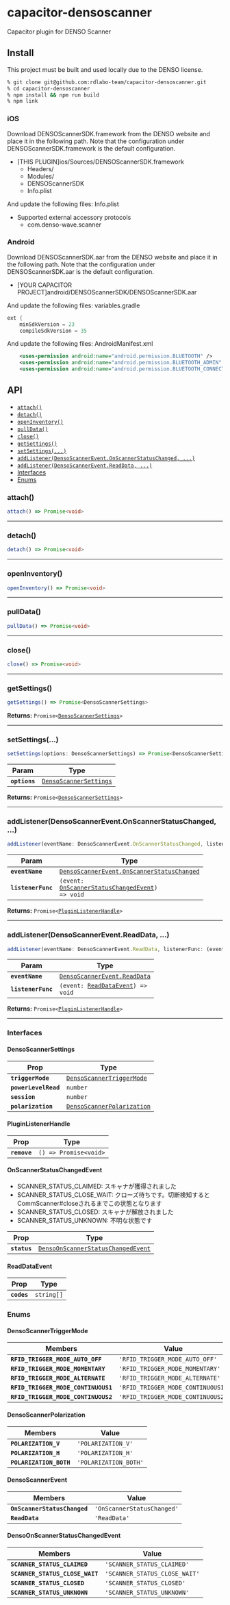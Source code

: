 # capacitor-densoscanner

Capacitor plugin for DENSO Scanner

## Install

This project must be built and used locally due to the DENSO license.

```bash
% git clone git@github.com:rdlabo-team/capacitor-densoscanner.git
% cd capacitor-densoscanner
% npm install && npm run build
% npm link
```

### iOS

Download DENSOScannerSDK.framework from the DENSO website and place it in the following path. Note that the configuration under DENSOScannerSDK.framework is the default configuration.

- [THIS PLUGIN]ios/Sources/DENSOScannerSDK.framework
  - Headers/
  - Modules/
  - DENSOScannerSDK
  - Info.plist

And update the following files: Info.plist

- Supported external accessory protocols
  - com.denso-wave.scanner

### Android

Download DENSOScannerSDK.aar from the DENSO website and place it in the following path. Note that the configuration under DENSOScannerSDK.aar is the default configuration. 

- [YOUR CAPACITOR PROJECT]android/DENSOScannerSDK/DENSOScannerSDK.aar

And update the following files: variables.gradle

```gradle
ext {
    minSdkVersion = 23
    compileSdkVersion = 35
```

And update the following files: AndroidManifest.xml

```xml
    <uses-permission android:name="android.permission.BLUETOOTH" />
    <uses-permission android:name="android.permission.BLUETOOTH_ADMIN" />
    <uses-permission android:name="android.permission.BLUETOOTH_CONNECT" />
```

## API

<docgen-index>

* [`attach()`](#attach)
* [`detach()`](#detach)
* [`openInventory()`](#openinventory)
* [`pullData()`](#pulldata)
* [`close()`](#close)
* [`getSettings()`](#getsettings)
* [`setSettings(...)`](#setsettings)
* [`addListener(DensoScannerEvent.OnScannerStatusChanged, ...)`](#addlistenerdensoscannereventonscannerstatuschanged-)
* [`addListener(DensoScannerEvent.ReadData, ...)`](#addlistenerdensoscannereventreaddata-)
* [Interfaces](#interfaces)
* [Enums](#enums)

</docgen-index>

<docgen-api>
<!--Update the source file JSDoc comments and rerun docgen to update the docs below-->

### attach()

```typescript
attach() => Promise<void>
```

--------------------


### detach()

```typescript
detach() => Promise<void>
```

--------------------


### openInventory()

```typescript
openInventory() => Promise<void>
```

--------------------


### pullData()

```typescript
pullData() => Promise<void>
```

--------------------


### close()

```typescript
close() => Promise<void>
```

--------------------


### getSettings()

```typescript
getSettings() => Promise<DensoScannerSettings>
```

**Returns:** <code>Promise&lt;<a href="#densoscannersettings">DensoScannerSettings</a>&gt;</code>

--------------------


### setSettings(...)

```typescript
setSettings(options: DensoScannerSettings) => Promise<DensoScannerSettings>
```

| Param         | Type                                                                  |
| ------------- | --------------------------------------------------------------------- |
| **`options`** | <code><a href="#densoscannersettings">DensoScannerSettings</a></code> |

**Returns:** <code>Promise&lt;<a href="#densoscannersettings">DensoScannerSettings</a>&gt;</code>

--------------------


### addListener(DensoScannerEvent.OnScannerStatusChanged, ...)

```typescript
addListener(eventName: DensoScannerEvent.OnScannerStatusChanged, listenerFunc: (event: OnScannerStatusChangedEvent) => void) => Promise<PluginListenerHandle>
```

| Param              | Type                                                                                                    |
| ------------------ | ------------------------------------------------------------------------------------------------------- |
| **`eventName`**    | <code><a href="#densoscannerevent">DensoScannerEvent.OnScannerStatusChanged</a></code>                  |
| **`listenerFunc`** | <code>(event: <a href="#onscannerstatuschangedevent">OnScannerStatusChangedEvent</a>) =&gt; void</code> |

**Returns:** <code>Promise&lt;<a href="#pluginlistenerhandle">PluginListenerHandle</a>&gt;</code>

--------------------


### addListener(DensoScannerEvent.ReadData, ...)

```typescript
addListener(eventName: DensoScannerEvent.ReadData, listenerFunc: (event: ReadDataEvent) => void) => Promise<PluginListenerHandle>
```

| Param              | Type                                                                        |
| ------------------ | --------------------------------------------------------------------------- |
| **`eventName`**    | <code><a href="#densoscannerevent">DensoScannerEvent.ReadData</a></code>    |
| **`listenerFunc`** | <code>(event: <a href="#readdataevent">ReadDataEvent</a>) =&gt; void</code> |

**Returns:** <code>Promise&lt;<a href="#pluginlistenerhandle">PluginListenerHandle</a>&gt;</code>

--------------------


### Interfaces


#### DensoScannerSettings

| Prop                 | Type                                                                          |
| -------------------- | ----------------------------------------------------------------------------- |
| **`triggerMode`**    | <code><a href="#densoscannertriggermode">DensoScannerTriggerMode</a></code>   |
| **`powerLevelRead`** | <code>number</code>                                                           |
| **`session`**        | <code>number</code>                                                           |
| **`polarization`**   | <code><a href="#densoscannerpolarization">DensoScannerPolarization</a></code> |


#### PluginListenerHandle

| Prop         | Type                                      |
| ------------ | ----------------------------------------- |
| **`remove`** | <code>() =&gt; Promise&lt;void&gt;</code> |


#### OnScannerStatusChangedEvent

- SCANNER_STATUS_CLAIMED: スキャナが獲得されました
- SCANNER_STATUS_CLOSE_WAIT: クローズ待ちです。切断検知するとCommScanner#closeされるまでこの状態となります
- SCANNER_STATUS_CLOSED:  スキャナが解放されました
- SCANNER_STATUS_UNKNOWN: 不明な状態です

| Prop         | Type                                                                                          |
| ------------ | --------------------------------------------------------------------------------------------- |
| **`status`** | <code><a href="#densoonscannerstatuschangedevent">DensoOnScannerStatusChangedEvent</a></code> |


#### ReadDataEvent

| Prop        | Type                  |
| ----------- | --------------------- |
| **`codes`** | <code>string[]</code> |


### Enums


#### DensoScannerTriggerMode

| Members                             | Value                                        |
| ----------------------------------- | -------------------------------------------- |
| **`RFID_TRIGGER_MODE_AUTO_OFF`**    | <code>'RFID_TRIGGER_MODE_AUTO_OFF'</code>    |
| **`RFID_TRIGGER_MODE_MOMENTARY`**   | <code>'RFID_TRIGGER_MODE_MOMENTARY'</code>   |
| **`RFID_TRIGGER_MODE_ALTERNATE`**   | <code>'RFID_TRIGGER_MODE_ALTERNATE'</code>   |
| **`RFID_TRIGGER_MODE_CONTINUOUS1`** | <code>'RFID_TRIGGER_MODE_CONTINUOUS1'</code> |
| **`RFID_TRIGGER_MODE_CONTINUOUS2`** | <code>'RFID_TRIGGER_MODE_CONTINUOUS2'</code> |


#### DensoScannerPolarization

| Members                 | Value                            |
| ----------------------- | -------------------------------- |
| **`POLARIZATION_V`**    | <code>'POLARIZATION_V'</code>    |
| **`POLARIZATION_H`**    | <code>'POLARIZATION_H'</code>    |
| **`POLARIZATION_BOTH`** | <code>'POLARIZATION_BOTH'</code> |


#### DensoScannerEvent

| Members                      | Value                                 |
| ---------------------------- | ------------------------------------- |
| **`OnScannerStatusChanged`** | <code>'OnScannerStatusChanged'</code> |
| **`ReadData`**               | <code>'ReadData'</code>               |


#### DensoOnScannerStatusChangedEvent

| Members                         | Value                                    |
| ------------------------------- | ---------------------------------------- |
| **`SCANNER_STATUS_CLAIMED`**    | <code>'SCANNER_STATUS_CLAIMED'</code>    |
| **`SCANNER_STATUS_CLOSE_WAIT`** | <code>'SCANNER_STATUS_CLOSE_WAIT'</code> |
| **`SCANNER_STATUS_CLOSED`**     | <code>'SCANNER_STATUS_CLOSED'</code>     |
| **`SCANNER_STATUS_UNKNOWN`**    | <code>'SCANNER_STATUS_UNKNOWN'</code>    |

</docgen-api>
